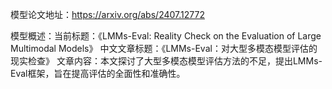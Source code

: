 模型论文地址：https://arxiv.org/abs/2407.12772

模型概述：当前标题：《LMMs-Eval: Reality Check on the Evaluation of Large Multimodal Models》
中文文章标题：《LMMs-Eval：对大型多模态模型评估的现实检查》
文章内容：本文探讨了大型多模态模型评估方法的不足，提出LMMs-Eval框架，旨在提高评估的全面性和准确性。
